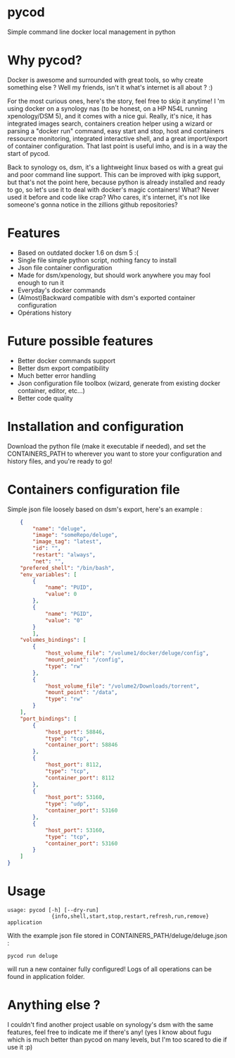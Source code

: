 # pycod
Simple command line docker local management in python

# Why pycod?
Docker is awesome and surrounded with great tools, so why create something else ? Well my friends, isn't it what's internet is all about ? :)

For the most curious ones, here's the story, feel free to skip it anytime!
I 'm using docker on a synology nas (to be honest, on a HP N54L running xpenology/DSM 5), and it comes with a nice gui. 
Really, it's nice, it has integrated images search, containers creation helper using a wizard or parsing a "docker run" command, easy start and stop, host and containers ressource monitoring, integrated interactive shell, and a great import/export of container configuration. That last point is useful imho, and is in a way the start of pycod.

Back to synology os, dsm, it's a lightweight linux based os with a great gui and poor command line support. This can be improved with ipkg support, but that's not the point  here, because python is already installed and ready to go, so let's use it to deal with docker's magic containers! What? Never used it before and code like crap? Who cares, it's internet, it's not like someone's gonna notice in the zillions github repositories?

# Features
- Based on outdated docker 1.6 on dsm 5 :(
- Single file simple python script, nothing fancy to install
- Json file container configuration
- Made for dsm/xpenology, but should work anywhere you may fool enough to run it
- Everyday's docker commands
- (Almost)Backward compatible with dsm's exported container configuration
- Opérations history

# Future possible features
- Better docker commands support
- Better dsm export compatibility
- Much better error handling
- Json configuration file toolbox (wizard, generate from existing docker container, editor, etc...)
- Better code quality

# Installation and configuration
Download the python file (make it executable if needed), and set the CONTAINERS_PATH to wherever you want to store your configuration and history files, and you're ready to go!

# Containers configuration file
Simple json file loosely based on dsm's export, here's an example :
```json
	{
		"name": "deluge",
		"image": "someRepo/deluge",
		"image_tag": "latest",
		"id": "",
		"restart": "always",
		"net": "",
	"prefered_shell": "/bin/bash",
	"env_variables": [
		{
			"name": "PUID",
			"value": 0
		},
		{
			"name": "PGID",
			"value": "0"
		}
		],
	"volumes_bindings": [
		{
			"host_volume_file": "/volume1/docker/deluge/config",
			"mount_point": "/config",
			"type": "rw"
		},
		{
			"host_volume_file": "/volume2/Downloads/torrent",
			"mount_point": "/data",
			"type": "rw"
		}
	],
	"port_bindings": [
		{
			"host_port": 58846,
			"type": "tcp",
			"container_port": 58846
		},
		{
			"host_port": 8112,
			"type": "tcp",
			"container_port": 8112
		},
		{
			"host_port": 53160,
			"type": "udp",
			"container_port": 53160
		},
		{
			"host_port": 53160,
			"type": "tcp",
			"container_port": 53160
		}
	]
}

```

# Usage
```shell
usage: pycod [-h] [--dry-run]
              {info,shell,start,stop,restart,refresh,run,remove} application
```
With the example json file stored in CONTAINERS_PATH/deluge/deluge.json :
```shell
pycod run deluge
```
will run a new container fully configured! Logs of all operations can be found in application folder.

# Anything else ?
I couldn't find another project usable on synology's dsm with the same features, feel free to indicate me if there's any! (yes I know about fugu which is much better than pycod on many levels, but I'm too scared to die if use it :p)
